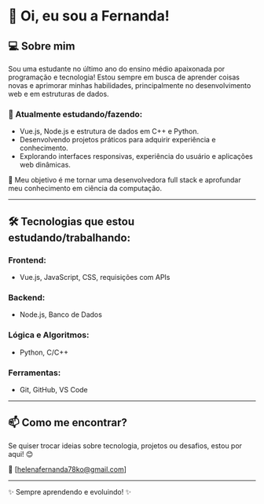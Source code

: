 # 👋 Oi, eu sou a Fernanda!

## 💻 Sobre mim

Sou uma estudante no último ano do ensino médio apaixonada por programação e tecnologia! Estou sempre em busca de aprender coisas novas e aprimorar minhas habilidades, principalmente no desenvolvimento web e em estruturas de dados.

### 🚀 Atualmente estudando/fazendo:
- Vue.js, Node.js e estrutura de dados em C++ e Python.
- Desenvolvendo projetos práticos para adquirir experiência e conhecimento.
- Explorando interfaces responsivas, experiência do usuário e aplicações web dinâmicas.

🎯 Meu objetivo é me tornar uma desenvolvedora full stack e aprofundar meu conhecimento em ciência da computação.

---

## 🛠️ Tecnologias que estou estudando/trabalhando:

### **Frontend:**
- Vue.js, JavaScript, CSS, requisições com APIs

### **Backend:**
- Node.js, Banco de Dados

### **Lógica e Algoritmos:**
- Python, C/C++

### **Ferramentas:**
- Git, GitHub, VS Code

---

## 📫 Como me encontrar?

Se quiser trocar ideias sobre tecnologia, projetos ou desafios, estou por aqui! 😊

📩 [helenafernanda78ko@gmail.com]

---

✨ Sempre aprendendo e evoluindo! ✨

